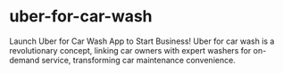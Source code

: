 # uber-for-car-wash
Launch Uber for Car Wash App to Start Business! Uber for car wash is a revolutionary concept, linking car owners with expert washers for on-demand service, transforming car maintenance convenience. 
